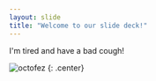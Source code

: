 ```yaml
---
layout: slide
title: "Welcome to our slide deck!"
---
```


I'm tired and have a bad cough!  

![octofez](https://octodex.github.com/images/mummytocat.gif)
{: .center}
